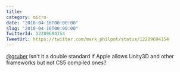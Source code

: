 ```yaml
---
title: 
category: micro
date: "2010-04-16T00:00:00"
slug: "2010-04-16T00:00:00"
TwitterId: 12289694154
TweetUrl: https://twitter.com/mark_philpot/status/12289694154
---
```


[@gruber](https://twitter.com/gruber) Isn't it a double standard if Apple allows
Unity3D and other frameworks but not CS5 compiled ones?
